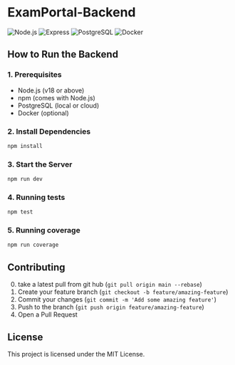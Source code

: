 # ExamPortal-Backend

![Node.js](https://img.shields.io/badge/Node.js-18.x-green?logo=node.js)
![Express](https://img.shields.io/badge/Express-4.x-blue?logo=express)
![PostgreSQL](https://img.shields.io/badge/PostgreSQL-15.x-blue?logo=postgresql)
![Docker](https://img.shields.io/badge/Docker-ready-blue?logo=docker)

## How to Run the Backend

### 1. Prerequisites

- Node.js (v18 or above)
- npm (comes with Node.js)
- PostgreSQL (local or cloud)
- Docker (optional)

### 2. Install Dependencies

```bash
npm install
```

### 3. Start the Server

```bash
npm run dev
```

### 4. Running tests

```bash
npm test
```

### 5. Running coverage

```bash
npm run coverage
```

## Contributing

0. take a latest pull from git hub (`git pull origin main --rebase`)
1. Create your feature branch (`git checkout -b feature/amazing-feature`)
2. Commit your changes (`git commit -m 'Add some amazing feature'`)
3. Push to the branch (`git push origin feature/amazing-feature`)
4. Open a Pull Request

## License

This project is licensed under the MIT License.
